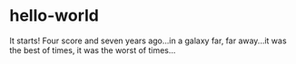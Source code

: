 # hello-world
It starts!
Four score and seven years ago...in a galaxy far, far away...it was the best of times, it was the worst of times...
